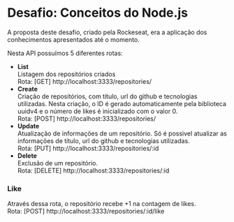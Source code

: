 # Desafio: Conceitos do Node.js

A proposta deste desafio, criado pela Rockeseat, era a aplicação dos conhecimentos apresentados até o momento.

Nesta API possuímos 5 diferentes rotas:
- **List**  
  Listagem dos repositórios criados  
  Rota: [GET] http://localhost:3333/repositories/
- **Create**  
  Criação de repositórios, com título, url do github e tecnologias utilizadas. Nesta criação, o ID é gerado automaticamente pela biblioteca uuidv4 e o número de likes é inicializado com o valor 0.  
  Rota: [POST] http://localhost:3333/repositories/
- **Update**  
  Atualização de informações de um repositório. Só é possivel atualizar as informações de título, url do github e tecnologias utilizadas.  
  Rota: [PUT] http://localhost:3333/repositories/:id
- **Delete**  
  Exclusão de um repositório.  
  Rota: [DELETE] http://localhost:3333/repositories/:id
### Like  
  Através dessa rota, o repositório recebe +1 na contagem de likes.  
  Rota: [POST] http://localhost:3333/repositories/:id/like

